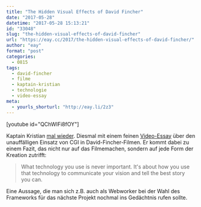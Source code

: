 ```yaml
---
title: "The Hidden Visual Effects of David Fincher"
date: "2017-05-28"
datetime: "2017-05-28 15:13:21"
id: "33048"
slug: "the-hidden-visual-effects-of-david-fincher"
url: "https://eay.cc/2017/the-hidden-visual-effects-of-david-fincher/"
author: "eay"
format: "post"
categories:
  - 0815
tags:
  - david-fincher
  - filme
  - kaptain-kristian
  - technologie
  - video-essay
meta:
  - yourls_shorturl: "http://eay.li/2z3"
---
```


\[youtube id="QChWIFi8fOY"\]

Kaptain Kristian [mal wieder](https://eay.cc/tag/kaptain-kristian/). Diesmal mit einem feinen [Video-Essay](https://eay.cc/tag/video-essay/) über den unauffälligen Einsatz von CGI in David-Fincher-Filmen. Er kommt dabei zu einem Fazit, das nicht nur auf das Filmemachen, sondern auf jede Form der Kreation zutrifft:

> What technology you use is never important. It's about how you use that technology to communicate your vision and tell the best story you can.

Eine Aussage, die man sich z.B. auch als Webworker bei der Wahl des Frameworks für das nächste Projekt nochmal ins Gedächtnis rufen sollte.

